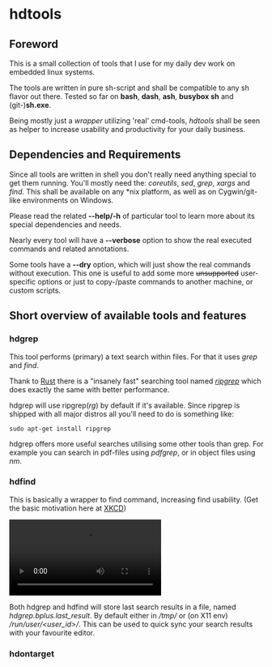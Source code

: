# hdtools

## Foreword

This is a small collection of tools that I use for my daily dev work on
embedded linux systems.

The tools are written in pure sh-script and shall be compatible to any
sh flavor out there.
Tested so far on  **bash**, **dash**, **ash**, **busybox sh** and
(git-)**sh.exe**.

Being mostly just a *wrapper* utilizing 'real' cmd-tools, *hdtools*
shall be seen as helper to increase usability and productivity for your
daily business.


## Dependencies and Requirements

Since all tools are written in shell you don't really need anything
special to get them running. You'll mostly need the: *coreutils*, *sed*,
*grep*, *xargs* and *find*. This shall be available on any \*nix
platform, as well as on Cygwin/git-like environments on Windows.

Please read the related **--help/-h** of particular tool to learn more
about its special dependencies and needs.

Nearly every tool will have a **--verbose** option to show the real
executed commands and related annotations.

Some tools have a **--dry** option, which will just show the real
commands without execution. This one is useful to add some more
~~unsupported~~ user-specific options or just to copy-/paste commands to
another machine, or custom scripts.

## Short overview of available tools and features

### hdgrep
This tool performs (primary) a text search within files. For that it
uses *grep* and *find*.

Thank to [Rust](https://www.rust-lang.org/) there is a "insanely fast"
searching tool named *[ripgrep](https://github.com/BurntSushi/ripgrep/releases)*
which does exactly the same with better performance.

hdgrep will use ripgrep(*rg*) by default if it's available.
Since ripgrep is shipped with all major distros all you'll need to do is
something like:

```shell
sudo apt-get install ripgrep
```

hdgrep offers more useful searches utilising some other tools than grep.
For example you can search in pdf-files using *pdfgrep*, or in object
files using *nm*.

### hdfind
This is basically a wrapper to find command, increasing find usability.
(Get the basic motivation here at [XKCD](https://xkcd.com/1168/))

<video loop autoplay src="https://raw.githubusercontent.com/dhilfer/hdtools/doc_assets/hdfind_example.mp4">
</video>

Both hdgrep and hdfind will store last search results in a file, named
*hdgrep.bplus.last_result*. By default either in */tmp/* or (on X11 env)
*/run/user/<user_id>/*. This can be used to quick sync your search
results with your favourite editor.



### hdontarget
